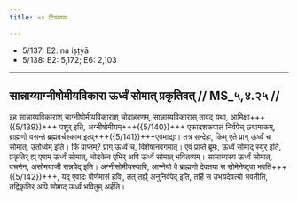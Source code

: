 ```yaml
---
title: ५१ टिप्पणयः

---
```

- 5/137: E2: na iṣṭyā
- 5/138: E2: 5,172; E6: 2,103

____________________________________________


## सान्नाय्याग्नीषोमीयविकारा ऊर्ध्वं सोमात् प्रकृतिवत् // MS_५,४.२५ //

इह सान्नाय्यविकाराश् चाग्नीषोमीयविकाराश् चोदाहरणम्, सान्नाय्यविकारास् तावद् यथा, आमिक्षा+++({5/139})+++ पशुर् इति, अग्नीषोमीयम्+++({5/140})+++ एकादशकपालं निर्वपेच् छ्यामाकम्, ब्राह्मणो वसन्ते ब्रह्मवर्चस्काम इत्य्+++({5/141})+++एवमाद्यः। तत्र सन्देहः, किम् एते प्राग् ऊर्ध्वं च सोमात्, उतोर्ध्वम् इति। किं प्राप्तम्? प्राग् ऊर्ध्वं च, विशेषानवगमात्। एवं प्राप्ते ब्रूमः, ऊर्ध्वं सोमाद् स्युर् इति, प्रकृतिर् ह्य् एषाम् ऊर्ध्वं सोमात्, चोदकेन एभिर् अपि ऊर्ध्वं सोमात् भवितव्यम्। सान्नाय्यस्य ऊर्ध्वं सोमात्, वचनेन, असोमयाजी सन्नयेद् इति। अग्नीसोमीयस्यापि, आग्नेयो वै ब्राह्मणो देवतया स सोमेनेष्ट्वा भवति+++({5/142})+++, यद् एवादः पौर्णमासं हविः, तत् तर्ह्य् अनुनिर्वपेद् इति, तर्हि स उभयदेवत्यो भवतीति, तद्विकृतिर् अपि सोमाद् ऊर्ध्वं भवितुम् अर्हति।